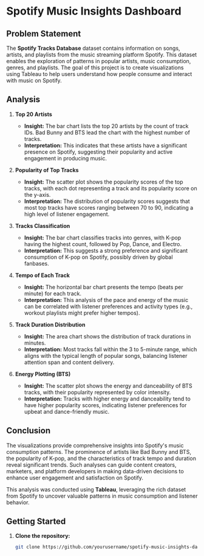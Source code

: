 # Spotify Music Insights Dashboard

## Problem Statement

The **Spotify Tracks Database** dataset contains information on songs, artists, and playlists from the music streaming platform Spotify. This dataset enables the exploration of patterns in popular artists, music consumption, genres, and playlists. The goal of this project is to create visualizations using Tableau to help users understand how people consume and interact with music on Spotify.

## Analysis

1. **Top 20 Artists**
   - **Insight:** The bar chart lists the top 20 artists by the count of track IDs. Bad Bunny and BTS lead the chart with the highest number of tracks.
   - **Interpretation:** This indicates that these artists have a significant presence on Spotify, suggesting their popularity and active engagement in producing music.

2. **Popularity of Top Tracks**
   - **Insight:** The scatter plot shows the popularity scores of the top tracks, with each dot representing a track and its popularity score on the y-axis.
   - **Interpretation:** The distribution of popularity scores suggests that most top tracks have scores ranging between 70 to 90, indicating a high level of listener engagement.

3. **Tracks Classification**
   - **Insight:** The bar chart classifies tracks into genres, with K-pop having the highest count, followed by Pop, Dance, and Electro.
   - **Interpretation:** This suggests a strong preference and significant consumption of K-pop on Spotify, possibly driven by global fanbases.

4. **Tempo of Each Track**
   - **Insight:** The horizontal bar chart presents the tempo (beats per minute) for each track.
   - **Interpretation:** This analysis of the pace and energy of the music can be correlated with listener preferences and activity types (e.g., workout playlists might prefer higher tempos).

5. **Track Duration Distribution**
   - **Insight:** The area chart shows the distribution of track durations in minutes.
   - **Interpretation:** Most tracks fall within the 3 to 5-minute range, which aligns with the typical length of popular songs, balancing listener attention span and content delivery.

6. **Energy Plotting (BTS)**
   - **Insight:** The scatter plot shows the energy and danceability of BTS tracks, with their popularity represented by color intensity.
   - **Interpretation:** Tracks with higher energy and danceability tend to have higher popularity scores, indicating listener preferences for upbeat and dance-friendly music.

## Conclusion

The visualizations provide comprehensive insights into Spotify's music consumption patterns. The prominence of artists like Bad Bunny and BTS, the popularity of K-pop, and the characteristics of track tempo and duration reveal significant trends. Such analyses can guide content creators, marketers, and platform developers in making data-driven decisions to enhance user engagement and satisfaction on Spotify.

This analysis was conducted using **Tableau**, leveraging the rich dataset from Spotify to uncover valuable patterns in music consumption and listener behavior.

## Getting Started

1. **Clone the repository:**
   ```bash
   git clone https://github.com/yourusername/spotify-music-insights-dashboard.git
